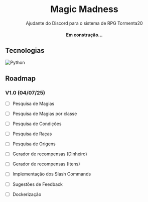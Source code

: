 <h1 align="center">Magic Madness</h1>
<p align="center">Ajudante do Discord para o sistema de RPG Tormenta20</p>
<h4 align="center"> 
	Em construção...
</h4>

## Tecnologias
![Python](https://img.shields.io/badge/python-3670A0?style=for-the-badge&logo=python&logoColor=ffdd54)

## Roadmap

### V1.0 (04/07/25)
- [ ] Pesquisa de Magias
- [ ] Pesquisa de Magias por classe
- [ ] Pesquisa de Condições
- [ ] Pesquisa de Raças
- [ ] Pesquisa de Origens
- [ ] Gerador de recompensas (Dinheiro)
- [ ] Gerador de recompensas (Itens)
- [ ] Implementação dos Slash Commands
- [ ] Sugestões de Feedback
- [ ] Dockerização

